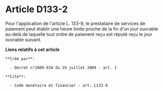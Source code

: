 # Article D133-2

Pour l'application de l'article L. 133-9, le prestataire de services de paiement peut établir une heure limite proche de la
fin d'un jour ouvrable au-delà de laquelle tout ordre de paiement reçu est réputé reçu le jour ouvrable suivant.

**Liens relatifs à cet article**

	**Créé par**:

	  - Décret n°2009-934 du 29 juillet 2009 - art. 1

	**Cite**:

	  - Code monétaire et financier - art. L133-9
